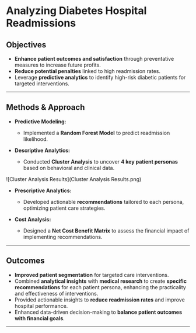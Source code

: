# Analyzing Diabetes Hospital Readmissions  

## Objectives  
- **Enhance patient outcomes and satisfaction** through preventative measures to increase future profits.  
- **Reduce potential penalties** linked to high readmission rates.  
- Leverage **predictive analytics** to identify high-risk diabetic patients for targeted interventions.  

---

## Methods & Approach  
- **Predictive Modeling:**  
  - Implemented a **Random Forest Model** to predict readmission likelihood.  

- **Descriptive Analytics:**  
  - Conducted **Cluster Analysis** to uncover **4 key patient personas** based on behavioral and clinical data.

![Cluster Analysis Results](Cluster Analysis Results.png)

- **Prescriptive Analytics:**  
  - Developed actionable **recommendations** tailored to each persona, optimizing patient care strategies.  

- **Cost Analysis:**  
  - Designed a **Net Cost Benefit Matrix** to assess the financial impact of implementing recommendations.  

---

## Outcomes  
- **Improved patient segmentation** for targeted care interventions.  
- Combined **analytical insights** with **medical research** to create **specific recommendations** for each patient persona, enhancing the practicality and effectiveness of interventions.  
- Provided actionable insights to **reduce readmission rates** and improve hospital performance.  
- Enhanced data-driven decision-making to **balance patient outcomes with financial goals**.  

---
